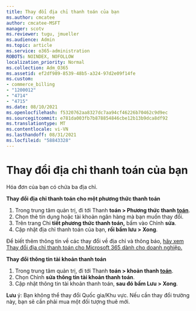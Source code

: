 ```yaml
---
title: Thay đổi địa chỉ thanh toán của bạn
ms.author: cmcatee
author: cmcatee-MSFT
manager: scotv
ms.reviewer: tugu, jmueller
ms.audience: Admin
ms.topic: article
ms.service: o365-administration
ROBOTS: NOINDEX, NOFOLLOW
localization_priority: Normal
ms.collection: Adm_O365
ms.assetid: ef2df989-8539-48b5-a324-97d2e09f14fe
ms.custom:
- commerce_billing
- "1200012"
- "4714"
- "4715"
ms.date: 08/10/2021
ms.openlocfilehash: f5320762aa8327dc7aa94cf46226b70462c9d9ec
ms.sourcegitcommit: e781da003fb7b878854846cbe12b13b9dca8df92
ms.translationtype: MT
ms.contentlocale: vi-VN
ms.lasthandoff: 08/31/2021
ms.locfileid: "58843328"
---
```

# <a name="change-your-billing-address"></a>Thay đổi địa chỉ thanh toán của bạn

Hóa đơn của bạn có chứa ba địa chỉ.

**Thay đổi địa chỉ thanh toán cho một phương thức thanh toán**

1. Trong trung tâm quản trị, đi tới Thanh **toán > Phương thức thanh [toán](https://go.microsoft.com/fwlink/p/?linkid=2018806)**.
2. Chọn thẻ tín dụng hoặc tài khoản ngân hàng mà bạn muốn thay đổi.
3. Trên trang Chi **tiết phương thức thanh toán,** bấm vào Chỉnh **sửa**.
4. Cập nhật địa chỉ thanh toán của bạn, **rồi bấm lưu > Xong**.

Để biết thêm thông tin về các thay đổi về địa chỉ và thông báo, [hãy xem Thay đổi địa chỉ thanh toán cho Microsoft 365 dành cho doanh nghiệp.](https://docs.microsoft.com/microsoft-365/commerce/billing-and-payments/change-your-billing-addresses)

**Thay đổi thông tin tài khoản thanh toán**

1. Trong trung tâm quản trị, đi tới Thanh **toán > khoản thanh [toán](https://admin.microsoft.com/Adminportal/Home?source=applauncher#/BillingAccounts/billing-accounts)**.
2. Chọn Chỉnh **sửa thông tin tài khoản thanh toán**.
3. Cập nhật thông tin tài khoản thanh toán, **sau đó bấm Lưu > Xong**.

**Lưu** ý: Bạn không thể thay đổi Quốc gia/Khu vực. Nếu cần thay đổi trường này, bạn sẽ cần phải mua một đối tượng thuê mới.
